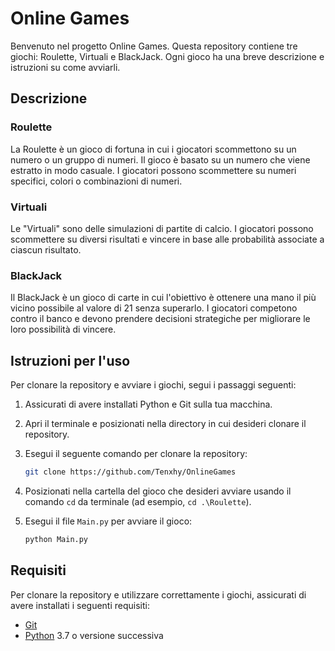 # Online Games

Benvenuto nel progetto Online Games. Questa repository contiene tre giochi: Roulette, Virtuali e BlackJack. Ogni gioco ha una breve descrizione e istruzioni su come avviarli.

## Descrizione

### Roulette

La Roulette è un gioco di fortuna in cui i giocatori scommettono su un numero o un gruppo di numeri. Il gioco è basato su un numero che viene estratto in modo casuale. I giocatori possono scommettere su numeri specifici, colori o combinazioni di numeri.

### Virtuali

Le "Virtuali" sono delle simulazioni di partite di calcio. I giocatori possono scommettere su diversi risultati e vincere in base alle probabilità associate a ciascun risultato.

### BlackJack

Il BlackJack è un gioco di carte in cui l'obiettivo è ottenere una mano il più vicino possibile al valore di 21 senza superarlo. I giocatori competono contro il banco e devono prendere decisioni strategiche per migliorare le loro possibilità di vincere.

## Istruzioni per l'uso

Per clonare la repository e avviare i giochi, segui i passaggi seguenti:

1. Assicurati di avere installati Python e Git sulla tua macchina.
2. Apri il terminale e posizionati nella directory in cui desideri clonare il repository.
3. Esegui il seguente comando per clonare la repository:

    ```bash
    git clone https://github.com/Tenxhy/OnlineGames
    ```

4. Posizionati nella cartella del gioco che desideri avviare usando il comando `cd` da terminale (ad esempio, `cd .\Roulette`).
5. Esegui il file `Main.py` per avviare il gioco:

    ```bash
    python Main.py
    ```

## Requisiti

Per clonare la repository e utilizzare correttamente i giochi, assicurati di avere installati i seguenti requisiti:

- [Git](https://git-scm.com/downloads)
- [Python](https://www.python.org/downloads/) 3.7 o versione successiva
